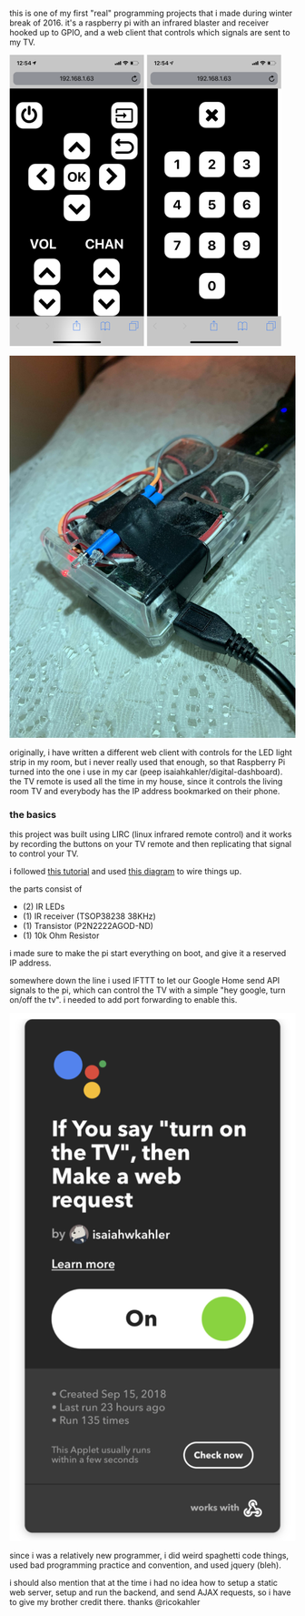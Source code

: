 this is one of my first "real" programming projects that i made during winter break of 2016. it's a raspberry pi with an infrared blaster and receiver hooked up to GPIO, and a web client that controls which signals are sent to my TV. 


![the web client](https://raw.githubusercontent.com/isaiahkahler/raspberry-pi-TV-remote/master/media/webclient.png "the web client")

![the pi](https://raw.githubusercontent.com/isaiahkahler/raspberry-pi-TV-remote/master/media/pi.jpg "the pi")


originally, i have written a different web client with controls for the LED light strip in my room, but i never really used that enough, so that Raspberry Pi turned into the one i use in my car (peep isaiahkahler/digital-dashboard). the TV remote is used all the time in my house, since it controls the living room TV and everybody has the IP address bookmarked on their phone. 

### the basics

this project was built using LIRC (linux infrared remote control) and it works by recording the buttons on your TV remote and then replicating that signal to control your TV. 

i followed [this tutorial](http://alexba.in/blog/2013/01/06/setting-up-lirc-on-the-raspberrypi/ "Setting up LIRC on the Raspberry Pi") and used [this diagram](http://alexba.in/blog/2013/06/08/open-source-universal-remote-parts-and-pictures/ "Open Source Universal Remote - Parts & Pictures") to wire things up.

the parts consist of 
- (2) IR LEDs
- (1) IR receiver (TSOP38238 38KHz)
- (1) Transistor (P2N2222AGOD-ND)
- (1) 10k Ohm Resistor

i made sure to make the pi start everything on boot, and give it a reserved IP address.

somewhere down the line i used IFTTT to let our Google Home send API signals to the pi, which can control the TV with a simple "hey google, turn on/off the tv". i needed to add port forwarding to enable this.

![applet](https://raw.githubusercontent.com/isaiahkahler/raspberry-pi-TV-remote/master/media/applet.PNG "applet")

since i was a relatively new programmer, i did weird spaghetti code things,  used bad programming practice and convention, and used jquery (bleh).

i should also mention that at the time i had no idea how to setup a static web server, setup and run the backend, and send AJAX requests, so i have to give my brother credit there. thanks @ricokahler